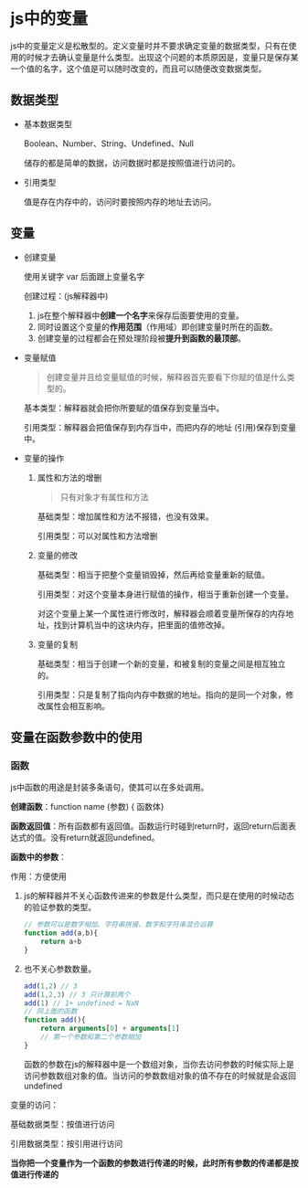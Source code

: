 # js中的变量

js中的变量定义是松散型的。定义变量时并不要求确定变量的数据类型，只有在使用的时候才去确认变量是什么类型。出现这个问题的本质原因是，变量只是保存某一个值的名字，这个值是可以随时改变的，而且可以随便改变数据类型。

## 数据类型

* 基本数据类型

  Boolean、Number、String、Undefined、Null

  储存的都是简单的数据，访问数据时都是按照值进行访问的。

* 引用类型

  值是存在内存中的，访问时要按照内存的地址去访问。

## 变量

* 创建变量

  使用关键字 var 后面跟上变量名字

  创建过程：(js解释器中)

  1. js在整个解释器中**创建一个名字**来保存后面要使用的变量。
  2. 同时设置这个变量的**作用范围**（作用域）即创建变量时所在的函数。
  3. 创建变量的过程都会在预处理阶段被**提升到函数的最顶部**。

* 变量赋值

  > 创建变量并且给变量赋值的时候，解释器首先要看下你赋的值是什么类型的。

  基本类型：解释器就会把你所要赋的值保存到变量当中。

  引用类型：解释器会把值保存到内存当中，而把内存的地址 (引用)保存到变量中。

* 变量的操作

  1. 属性和方法的增删

     > 只有对象才有属性和方法

     基础类型：增加属性和方法不报错，也没有效果。

     引用类型：可以对属性和方法增删

  2. 变量的修改

     基础类型：相当于把整个变量销毁掉，然后再给变量重新的赋值。

     引用类型：对这个变量本身进行赋值的操作，相当于重新创建一个变量。

     对这个变量上某一个属性进行修改时，解释器会顺着变量所保存的内存地址，找到计算机当中的这块内存，把里面的值修改掉。

  3. 变量的复制

     基础类型：相当于创建一个新的变量，和被复制的变量之间是相互独立的。

     引用类型：只是复制了指向内存中数据的地址。指向的是同一个对象，修改属性会相互影响。

## 变量在函数参数中的使用

### 函数

js中函数的用途是封装多条语句，使其可以在多处调用。

**创建函数**：function name (参数) { 函数体}

**函数返回值**：所有函数都有返回值。函数运行时碰到return时，返回return后面表达式的值。没有return就返回undefined。

**函数中的参数**：

作用：方便使用

1. js的解释器并不关心函数传进来的参数是什么类型，而只是在使用的时候动态的验证参数的类型。

   ```js
   // 参数可以是数字相加、字符串拼接、数字和字符串混合运算
   function add(a,b){
       return a+b
   }
   ```

2. 也不关心参数数量。

   ```js
   add(1,2) // 3
   add(1,2,3) // 3 只计算前两个
   add(1) // 1+ undefined = NaN
   // 同上面的函数
   function add(){
       return arguments[0] + arguments[1] 
       // 第一个参数和第二个参数相加
   }
   ```

   函数的参数在js的解释器中是一个数组对象，当你去访问参数的时候实际上是访问参数数组对象的值。当访问的参数数组对象的值不存在的时候就是会返回undefined

变量的访问：

基础数据类型：按值进行访问

引用数据类型：按引用进行访问

**当你把一个变量作为一个函数的参数进行传递的时候，此时所有参数的传递都是按值进行传递的**

